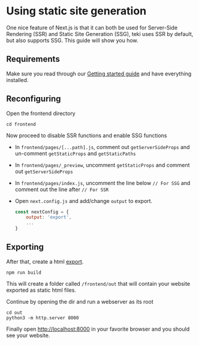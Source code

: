# Using static site generation

One nice feature of Next.js is that it can both be used for Server-Side Rendering (SSR) and Static Site Generation (SSG), teki uses SSR by default, but also supports SSG. This guide will show you how.


## Requirements

Make sure you read through our [Getting started guide](/docs/getting-started-guide.md) and have everything installed.


## Reconfiguring

Open the frontend directory

```
cd frontend
```

Now proceed to disable SSR functions and enable SSG functions

- In `frontend/pages/[...path].js`, comment out `getServerSideProps` and un-comment `getStaticProps` and `getStaticPaths`
- In `frontend/pages/_preview`, uncomment `getStaticProps` and comment out `getServerSideProps`
- In `frontend/pages/index.js`, uncomment the line below `// For SSG` and comment out the line after `// For SSR`

- Open `next.config.js` and add/change `output` to export.

    ```js
    const nextConfig = {
        output: 'export',
        ...
    }
    ```


## Exporting

After that, create a html [export](https://nextjs.org/docs/advanced-features/static-html-export).

```
npm run build
```

This will create a folder called `/frontend/out` that will contain your website exported as static html files.

Continue by opening the dir and run a webserver as its root

```
cd out
python3 -m http.server 8000
```

Finally open [http://localhost:8000](http://localhost:8000) in your favorite browser and you should see your website.
